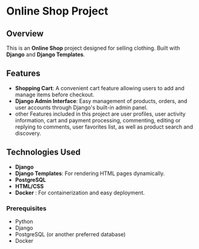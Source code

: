 # Online Shop Project  

## Overview  

This is an **Online Shop** project designed for selling clothing. Built with **Django** and **Django Templates**.

## Features  

- **Shopping Cart**: A convenient cart feature allowing users to add and manage items before checkout.  
- **Django Admin Interface**: Easy management of products, orders, and user accounts through Django's built-in admin panel.
- other Features included in this project are user profiles, user activity information, cart and payment processing, commenting, editing or replying to comments, user favorites list, as well as product search and discovery.

## Technologies Used  

- **Django**
- **Django Templates**: For rendering HTML pages dynamically.  
- **PostgreSQL** 
- **HTML/CSS**
- **Docker** : For containerization and easy deployment.  


### Prerequisites  

- Python 
- Django  
- PostgreSQL (or another preferred database)  
- Docker
